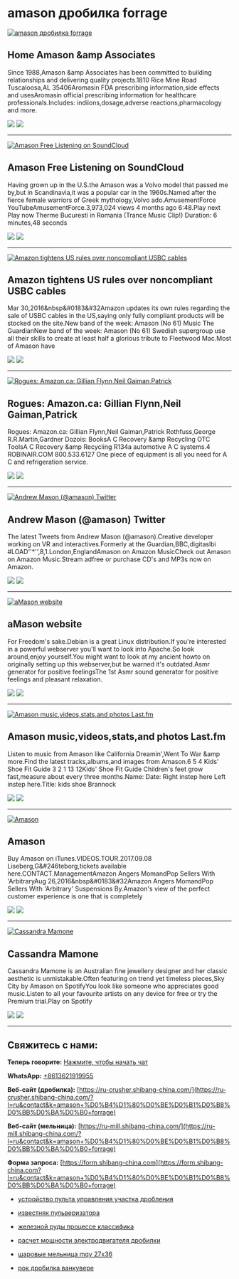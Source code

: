 # amason дробилка forrage

<a href="https://swt.shibang-china.com/?n=lxq&l=ru&img&k=amason+%D0%B4%D1%80%D0%BE%D0%B1%D0%B8%D0%BB%D0%BA%D0%B0+forrage" target="_blank">![amason дробилка forrage](http://static.shibang-china.com/all-800x300/757.jpg)</a>

## Home Amason &amp Associates
Since 1988,Amason &amp Associates has been committed to building relationships and delivering quality projects.1810 Rice Mine Road Tuscaloosa,AL 35406Aromasin FDA prescribing information,side effects and usesAromasin official prescribing information for healthcare professionals.Includes: indiions,dosage,adverse reactions,pharmacology and more.


<a href="https://whatsapp.shibangsoft.com/WhatsApp.php" target="_blank" title="WhatsApp">![](http://static.shibang-china.com/icon/whatsapp.png)</a> <a href="https://swt.shibang-china.com/?n=lxq&l=ru&icon&k=amason+%D0%B4%D1%80%D0%BE%D0%B1%D0%B8%D0%BB%D0%BA%D0%B0+forrage" target="_blank">![](http://static.shibang-china.com/icon/chat-ru.png)</a>

---

<a href="https://swt.shibang-china.com/?n=lxq&l=ru&img&k=amason+%D0%B4%D1%80%D0%BE%D0%B1%D0%B8%D0%BB%D0%BA%D0%B0+forrage" target="_blank">![Amason Free Listening on SoundCloud](http://static.shibang-china.com/all-800x300/70.jpg)</a>

## Amason Free Listening on SoundCloud
Having grown up in the U.S.the Amason was a Volvo model that passed me by,but in Scandinavia,it was a popular car in the 1960s.Named after the fierce female warriors of Greek mythology,Volvo ado.AmusementForce YouTubeAmusementForce.3,973,024 views 4 months ago 6:48.Play next Play now Therme Bucuresti in Romania (Trance Music Clip!) Duration: 6 minutes,48 seconds


<a href="https://whatsapp.shibangsoft.com/WhatsApp.php" target="_blank" title="WhatsApp">![](http://static.shibang-china.com/icon/whatsapp.png)</a> <a href="https://swt.shibang-china.com/?n=lxq&l=ru&icon&k=amason+%D0%B4%D1%80%D0%BE%D0%B1%D0%B8%D0%BB%D0%BA%D0%B0+forrage" target="_blank">![](http://static.shibang-china.com/icon/chat-ru.png)</a>

---

<a href="https://swt.shibang-china.com/?n=lxq&l=ru&img&k=amason+%D0%B4%D1%80%D0%BE%D0%B1%D0%B8%D0%BB%D0%BA%D0%B0+forrage" target="_blank">![Amazon tightens US rules over noncompliant USBC cables](http://static.shibang-china.com/all-800x300/698.jpg)</a>

## Amazon tightens US rules over noncompliant USBC cables
Mar 30,2016&nbsp&#0183&#32Amazon updates its own rules regarding the sale of USBC cables in the US,saying only fully compliant products will be stocked on the site.New band of the week: Amason (No 61) Music The GuardianNew band of the week: Amason (No 61) Swedish supergroup use all their skills to create at least half a glorious tribute to Fleetwood Mac.Most of Amason have


<a href="https://whatsapp.shibangsoft.com/WhatsApp.php" target="_blank" title="WhatsApp">![](http://static.shibang-china.com/icon/whatsapp.png)</a> <a href="https://swt.shibang-china.com/?n=lxq&l=ru&icon&k=amason+%D0%B4%D1%80%D0%BE%D0%B1%D0%B8%D0%BB%D0%BA%D0%B0+forrage" target="_blank">![](http://static.shibang-china.com/icon/chat-ru.png)</a>

---

<a href="https://swt.shibang-china.com/?n=lxq&l=ru&img&k=amason+%D0%B4%D1%80%D0%BE%D0%B1%D0%B8%D0%BB%D0%BA%D0%B0+forrage" target="_blank">![Rogues: Amazon.ca: Gillian Flynn,Neil Gaiman,Patrick](http://static.shibang-china.com/all-800x300/940.jpg)</a>

## Rogues: Amazon.ca: Gillian Flynn,Neil Gaiman,Patrick
Rogues: Amazon.ca: Gillian Flynn,Neil Gaiman,Patrick Rothfuss,George R.R.Martin,Gardner Dozois: BooksA C Recovery &amp Recycling OTC ToolsA C Recovery &amp Recycling R134a automotive A C systems.4 ROBINAIR.COM 800.533.6127 One piece of equipment is all you need for A C and refrigeration service.


<a href="https://whatsapp.shibangsoft.com/WhatsApp.php" target="_blank" title="WhatsApp">![](http://static.shibang-china.com/icon/whatsapp.png)</a> <a href="https://swt.shibang-china.com/?n=lxq&l=ru&icon&k=amason+%D0%B4%D1%80%D0%BE%D0%B1%D0%B8%D0%BB%D0%BA%D0%B0+forrage" target="_blank">![](http://static.shibang-china.com/icon/chat-ru.png)</a>

---

<a href="https://swt.shibang-china.com/?n=lxq&l=ru&img&k=amason+%D0%B4%D1%80%D0%BE%D0%B1%D0%B8%D0%BB%D0%BA%D0%B0+forrage" target="_blank">![Andrew Mason (@amason) Twitter](http://static.shibang-china.com/all-800x300/634.jpg)</a>

## Andrew Mason (@amason) Twitter
The latest Tweets from Andrew Mason (@amason).Creative developer working on VR and interactives.Formerly at the Guardian,BBC,digitaslbi #LOAD''*'',8,1.London,EnglandAmason on Amazon MusicCheck out Amason on Amazon Music.Stream adfree or purchase CD's and MP3s now on Amazon.


<a href="https://whatsapp.shibangsoft.com/WhatsApp.php" target="_blank" title="WhatsApp">![](http://static.shibang-china.com/icon/whatsapp.png)</a> <a href="https://swt.shibang-china.com/?n=lxq&l=ru&icon&k=amason+%D0%B4%D1%80%D0%BE%D0%B1%D0%B8%D0%BB%D0%BA%D0%B0+forrage" target="_blank">![](http://static.shibang-china.com/icon/chat-ru.png)</a>

---

<a href="https://swt.shibang-china.com/?n=lxq&l=ru&img&k=amason+%D0%B4%D1%80%D0%BE%D0%B1%D0%B8%D0%BB%D0%BA%D0%B0+forrage" target="_blank">![aMason website](http://static.shibang-china.com/all-800x300/747.jpg)</a>

## aMason website
For Freedom's sake.Debian is a great Linux distribution.If you're interested in a powerful webserver you'll want to look into Apache.So look around,enjoy yourself.You might want to look at my ancient howto on originally setting up this webserver,but be warned it's outdated.Asmr generator for positive feelingsThe 1st Asmr sound generator for positive feelings and pleasant relaxation.


<a href="https://whatsapp.shibangsoft.com/WhatsApp.php" target="_blank" title="WhatsApp">![](http://static.shibang-china.com/icon/whatsapp.png)</a> <a href="https://swt.shibang-china.com/?n=lxq&l=ru&icon&k=amason+%D0%B4%D1%80%D0%BE%D0%B1%D0%B8%D0%BB%D0%BA%D0%B0+forrage" target="_blank">![](http://static.shibang-china.com/icon/chat-ru.png)</a>

---

<a href="https://swt.shibang-china.com/?n=lxq&l=ru&img&k=amason+%D0%B4%D1%80%D0%BE%D0%B1%D0%B8%D0%BB%D0%BA%D0%B0+forrage" target="_blank">![Amason music,videos,stats,and photos Last.fm](http://static.shibang-china.com/all-800x300/674.jpg)</a>

## Amason music,videos,stats,and photos Last.fm
Listen to music from Amason like California Dreamin',Went To War &amp more.Find the latest tracks,albums,and images from Amason.6 5 4 Kids' Shoe Fit Guide 3 2 1 13 12Kids' Shoe Fit Guide Children's feet grow fast,measure about every three months.Name: Date: Right instep here Left instep here.Title: kids shoe Brannock


<a href="https://whatsapp.shibangsoft.com/WhatsApp.php" target="_blank" title="WhatsApp">![](http://static.shibang-china.com/icon/whatsapp.png)</a> <a href="https://swt.shibang-china.com/?n=lxq&l=ru&icon&k=amason+%D0%B4%D1%80%D0%BE%D0%B1%D0%B8%D0%BB%D0%BA%D0%B0+forrage" target="_blank">![](http://static.shibang-china.com/icon/chat-ru.png)</a>

---

<a href="https://swt.shibang-china.com/?n=lxq&l=ru&img&k=amason+%D0%B4%D1%80%D0%BE%D0%B1%D0%B8%D0%BB%D0%BA%D0%B0+forrage" target="_blank">![Amason](http://static.shibang-china.com/all-800x300/332.jpg)</a>

## Amason
Buy Amason on iTunes.VIDEOS.TOUR.2017.09.08 Liseberg,G&#246teborg,tickets available here.CONTACT.ManagementAmazon Angers MomandPop Sellers With 'ArbitraryAug 26,2016&nbsp&#0183&#32Amazon Angers MomandPop Sellers With 'Arbitrary' Suspensions By.Amazon's view of the perfect customer experience is one that is completely


<a href="https://whatsapp.shibangsoft.com/WhatsApp.php" target="_blank" title="WhatsApp">![](http://static.shibang-china.com/icon/whatsapp.png)</a> <a href="https://swt.shibang-china.com/?n=lxq&l=ru&icon&k=amason+%D0%B4%D1%80%D0%BE%D0%B1%D0%B8%D0%BB%D0%BA%D0%B0+forrage" target="_blank">![](http://static.shibang-china.com/icon/chat-ru.png)</a>

---

<a href="https://swt.shibang-china.com/?n=lxq&l=ru&img&k=amason+%D0%B4%D1%80%D0%BE%D0%B1%D0%B8%D0%BB%D0%BA%D0%B0+forrage" target="_blank">![Cassandra Mamone](http://static.shibang-china.com/all-800x300/267.jpg)</a>

## Cassandra Mamone
Cassandra Mamone is an Australian fine jewellery designer and her classic aesthetic is unmistakable.Often featuring on trend yet timeless pieces,Sky City by Amason on SpotifyYou look like someone who appreciates good music.Listen to all your favourite artists on any device for free or try the Premium trial.Play on Spotify


<a href="https://whatsapp.shibangsoft.com/WhatsApp.php" target="_blank" title="WhatsApp">![](http://static.shibang-china.com/icon/whatsapp.png)</a> <a href="https://swt.shibang-china.com/?l=ru&icon&k=amason+%D0%B4%D1%80%D0%BE%D0%B1%D0%B8%D0%BB%D0%BA%D0%B0+forrage" target="_blank">![](http://static.shibang-china.com/icon/chat-ru.png)</a>

---
## Свяжитесь с нами:

**Теперь говорите:** [Нажмите, чтобы начать чат](https://swt.shibang-china.com?l=ru&contact&k=amason+%D0%B4%D1%80%D0%BE%D0%B1%D0%B8%D0%BB%D0%BA%D0%B0+forrage)

**WhatsApp:**  [+8613621919955](https://whatsapp.shibangsoft.com/WhatsApp.php)

**Веб-сайт (дробилка):** [https://ru-crusher.shibang-china.com/](https://ru-crusher.shibang-china.com/?l=ru&contact&k=amason+%D0%B4%D1%80%D0%BE%D0%B1%D0%B8%D0%BB%D0%BA%D0%B0+forrage)

**Веб-сайт (мельница):** [https://ru-mill.shibang-china.com/](https://ru-mill.shibang-china.com/?l=ru&contact&k=amason+%D0%B4%D1%80%D0%BE%D0%B1%D0%B8%D0%BB%D0%BA%D0%B0+forrage)

**Форма запроса:** [https://form.shibang-china.com](https://form.shibang-china.com?l=ru&contact&k=amason+%D0%B4%D1%80%D0%BE%D0%B1%D0%B8%D0%BB%D0%BA%D0%B0+forrage)

* [устройство пульта управления участка дробления](../56/%D1%83%D1%81%D1%82%D1%80%D0%BE%D0%B9%D1%81%D1%82%D0%B2%D0%BE%20%D0%BF%D1%83%D0%BB%D1%8C%D1%82%D0%B0%20%D1%83%D0%BF%D1%80%D0%B0%D0%B2%D0%BB%D0%B5%D0%BD%D0%B8%D1%8F%20%D1%83%D1%87%D0%B0%D1%81%D1%82%D0%BA%D0%B0%20%D0%B4%D1%80%D0%BE%D0%B1%D0%BB%D0%B5%D0%BD%D0%B8%D1%8F.md)

* [известняк пульверизатора](../58/%D0%B8%D0%B7%D0%B2%D0%B5%D1%81%D1%82%D0%BD%D1%8F%D0%BA%20%D0%BF%D1%83%D0%BB%D1%8C%D0%B2%D0%B5%D1%80%D0%B8%D0%B7%D0%B0%D1%82%D0%BE%D1%80%D0%B0.md)

* [железной руды процессе классифика](../53/%D0%B6%D0%B5%D0%BB%D0%B5%D0%B7%D0%BD%D0%BE%D0%B9%20%D1%80%D1%83%D0%B4%D1%8B%20%D0%BF%D1%80%D0%BE%D1%86%D0%B5%D1%81%D1%81%D0%B5%20%D0%BA%D0%BB%D0%B0%D1%81%D1%81%D0%B8%D1%84%D0%B8%D0%BA%D0%B0.md)

* [расчет мощности электродвигателя дробилки](../58/%D1%80%D0%B0%D1%81%D1%87%D0%B5%D1%82%20%D0%BC%D0%BE%D1%89%D0%BD%D0%BE%D1%81%D1%82%D0%B8%20%D1%8D%D0%BB%D0%B5%D0%BA%D1%82%D1%80%D0%BE%D0%B4%D0%B2%D0%B8%D0%B3%D0%B0%D1%82%D0%B5%D0%BB%D1%8F%20%D0%B4%D1%80%D0%BE%D0%B1%D0%B8%D0%BB%D0%BA%D0%B8.md)

* [шаровые мельница mqy 27х36](../51/%D1%88%D0%B0%D1%80%D0%BE%D0%B2%D1%8B%D0%B5%20%D0%BC%D0%B5%D0%BB%D1%8C%D0%BD%D0%B8%D1%86%D0%B0%20mqy%2027%D1%8536.md)

* [рок дробилка ванкувере](../56/%D1%80%D0%BE%D0%BA%20%D0%B4%D1%80%D0%BE%D0%B1%D0%B8%D0%BB%D0%BA%D0%B0%20%D0%B2%D0%B0%D0%BD%D0%BA%D1%83%D0%B2%D0%B5%D1%80%D0%B5.md)